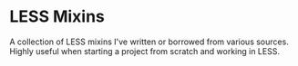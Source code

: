 LESS Mixins
===========

A collection of LESS mixins I've written or borrowed from various sources. Highly useful when starting a project from scratch and working in LESS.